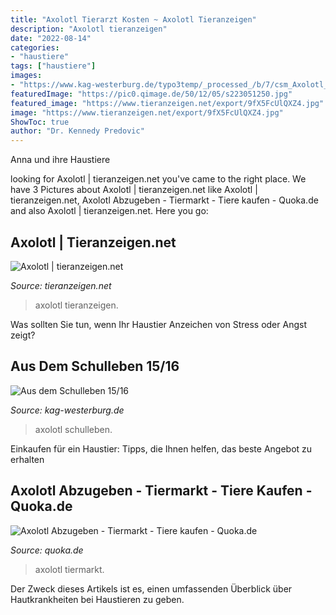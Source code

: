 ```yaml
---
title: "Axolotl Tierarzt Kosten ~ Axolotl Tieranzeigen"
description: "Axolotl tieranzeigen"
date: "2022-08-14"
categories:
- "haustiere"
tags: ["haustiere"]
images:
- "https://www.kag-westerburg.de/typo3temp/_processed_/b/7/csm_Axolotl_213b43cd85.jpg"
featuredImage: "https://pic0.qimage.de/50/12/05/s223051250.jpg"
featured_image: "https://www.tieranzeigen.net/export/9fX5FcUlQXZ4.jpg"
image: "https://www.tieranzeigen.net/export/9fX5FcUlQXZ4.jpg"
ShowToc: true
author: "Dr. Kennedy Predovic"
---
```



Anna und ihre Haustiere

	

		
looking for Axolotl | tieranzeigen.net you've came to the right place. We have 3 Pictures about Axolotl | tieranzeigen.net like Axolotl | tieranzeigen.net, Axolotl Abzugeben - Tiermarkt - Tiere kaufen - Quoka.de and also Axolotl | tieranzeigen.net. Here you go:
		
    
## Axolotl | Tieranzeigen.net

<img loading=lazy src="https://www.tieranzeigen.net/export/9fX5FcUlQXZ4.jpg" onerror="this.onerror=null;this.src='https://tse3.mm.bing.net/th?id=OIP.O4SlxVURqFZ-gG6lh5dIXwHaE7&amp;pid=15.1';" alt="Axolotl | tieranzeigen.net">

_Source: tieranzeigen.net_

>axolotl tieranzeigen. 

	

Was sollten Sie tun, wenn Ihr Haustier Anzeichen von Stress oder Angst zeigt?

    
## Aus Dem Schulleben 15/16

<img loading=lazy src="https://www.kag-westerburg.de/typo3temp/_processed_/b/7/csm_Axolotl_213b43cd85.jpg" onerror="this.onerror=null;this.src='https://tse1.mm.bing.net/th?id=OIP.WZOWODDqy7nWppHU3b3u7QAAAA&amp;pid=15.1';" alt="Aus dem Schulleben 15/16">

_Source: kag-westerburg.de_

>axolotl schulleben. 

	

Einkaufen für ein Haustier: Tipps, die Ihnen helfen, das beste Angebot zu erhalten

    
## Axolotl Abzugeben - Tiermarkt - Tiere Kaufen - Quoka.de

<img loading=lazy src="https://pic0.qimage.de/50/12/05/s223051250.jpg" onerror="this.onerror=null;this.src='https://tse4.mm.bing.net/th?id=OIP.pSBOd3lxjhUozknBUxQouAAAAA&amp;pid=15.1';" alt="Axolotl Abzugeben - Tiermarkt - Tiere kaufen - Quoka.de">

_Source: quoka.de_

>axolotl tiermarkt. 

	

Der Zweck dieses Artikels ist es, einen umfassenden Überblick über Hautkrankheiten bei Haustieren zu geben.

